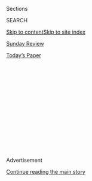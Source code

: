 <div id="app">

<div>

<div>

<div>

<div class="NYTAppHideMasthead css-1q2w90k e1suatyy0">

<div class="section css-ui9rw0 e1suatyy2">

<div class="css-eph4ug er09x8g0">

<div class="css-6n7j50">

</div>

<span class="css-1dv1kvn">Sections</span>

<div class="css-10488qs">

<span class="css-1dv1kvn">SEARCH</span>

</div>

[Skip to content](#site-content)[Skip to site index](#site-index)

</div>

<div id="masthead-section-label" class="css-1wr3we4 eaxe0e00">

[Sunday
Review](https://www.nytimes3xbfgragh.onion/section/opinion/sunday)

</div>

<div class="css-10698na e1huz5gh0">

</div>

</div>

<div id="masthead-bar-one" class="section hasLinks css-15hmgas e1csuq9d3">

<div class="css-uqyvli e1csuq9d0">

</div>

<div class="css-1uqjmks e1csuq9d1">

</div>

<div class="css-9e9ivx">

[](https://myaccount.nytimes3xbfgragh.onion/auth/login?response_type=cookie&client_id=vi)

</div>

<div class="css-1bvtpon e1csuq9d2">

[Today’s
Paper](https://www.nytimes3xbfgragh.onion/section/todayspaper)

</div>

</div>

</div>

</div>

<div data-aria-hidden="false">

<div id="site-content" data-role="main">

<div>

<div class="css-1aor85t" style="opacity:0.000000001;z-index:-1;visibility:hidden">

<div class="css-1hqnpie">

<div class="css-epjblv">

<span class="css-17xtcya">[Sunday
Review](/section/opinion/sunday)</span><span class="css-x15j1o">|</span><span class="css-fwqvlz">The
Last of the Tiger
Parents</span>

</div>

<div class="css-k008qs">

<div class="css-1iwv8en">

<span class="css-18z7m18"></span>

<div>

</div>

</div>

<span class="css-1n6z4y">https://nyti.ms/2MLO0Qt</span>

<div class="css-1705lsu">

<div class="css-4xjgmj">

<div class="css-4skfbu" data-role="toolbar" data-aria-label="Social Media Share buttons, Save button, and Comments Panel with current comment count" data-testid="share-tools">

  - 
  - 
  - 
  - 
    
    <div class="css-6n7j50">
    
    </div>

  - 
  - 

</div>

</div>

</div>

</div>

</div>

</div>

<div class="css-13pd83m">

</div>

<div id="top-wrapper" class="css-1sy8kpn">

<div id="top-slug" class="css-l9onyx">

Advertisement

</div>

[Continue reading the main
story](#after-top)

<div class="ad top-wrapper" style="text-align:center;height:100%;display:block;min-height:250px">

<div id="top" class="place-ad" data-position="top" data-size-key="top">

</div>

</div>

<div id="after-top">

</div>

</div>

<div id="sponsor-wrapper" class="css-1hyfx7x">

<div id="sponsor-slug" class="css-19vbshk">

Supported by

</div>

[Continue reading the main
story](#after-sponsor)

<div id="sponsor" class="ad sponsor-wrapper" style="text-align:center;height:100%;display:block">

</div>

<div id="after-sponsor">

</div>

</div>

<div class="css-v5btjw etb61u70">

<div class="css-v05ibm etb61u71">

[Opinion](/section/opinion)

</div>

</div>

<div class="css-1vkm6nb ehdk2mb0">

# The Last of the Tiger Parents

</div>

<div class="css-xt80pu e12qa4dv0">

<div class="css-18e8msd">

<div class="css-vp77d3 epjyd6m0">

<div class="css-1baulvz">

By <span class="css-1baulvz last-byline" itemprop="name">Ryan
Park</span>

<div class="css-8atqhb">

Mr. Park is a lawyer and father of two.

</div>

</div>

</div>

  - June 22,
    2018

  - 
    
    <div class="css-4xjgmj">
    
    <div class="css-d8bdto" data-role="toolbar" data-aria-label="Social Media Share buttons, Save button, and Comments Panel with current comment count" data-testid="share-tools">
    
      - 
      - 
      - 
      - 
        
        <div class="css-6n7j50">
        
        </div>
    
      - 
      - 
    
    </div>
    
    </div>

</div>

<div class="css-tk9fsr">

[阅读简体中文版](https://cn.nytimes3xbfgragh.onion/opinion/20180625/asian-american-tiger-parents/ "Read in Simplified Chinese")[閱讀繁體中文版](https://cn.nytimes3xbfgragh.onion/opinion/20180625/asian-american-tiger-parents/zh-hant "Read in Traditional Chinese")

</div>

</div>

<div class="css-79elbk" data-testid="photoviewer-wrapper">

<div class="css-z3e15g" data-testid="photoviewer-wrapper-hidden">

</div>

<div class="css-1a48zt4 ehw59r15" data-testid="photoviewer-children">

![<span class="css-16f3y1r e13ogyst0" data-aria-hidden="true">
</span><span class="css-cnj6d5 e1z0qqy90" itemprop="copyrightHolder"><span class="css-1ly73wi e1tej78p0">Credit...</span><span><span>JooHee
Yoon</span></span></span>](https://static01.graylady3jvrrxbe.onion/images/2018/06/24/opinion/sunday/24park/24park-articleLarge.jpg?quality=75&auto=webp&disable=upscale)

</div>

</div>

<div class="section meteredContent css-1r7ky0e" name="articleBody" itemprop="articleBody">

<div class="css-1fanzo5 StoryBodyCompanionColumn">

<div class="css-53u6y8">

In first grade, I arrived at my suburban elementary school as a sort of
academic vaudeville trickster. My classmates stood speechless as I
absorbed thick tomes on medieval history, wrote and presented research
reports, and breezed through fifth-grade math problems like a bored
teenager.

My teachers anointed me a genius, but I knew the truth. My non-Asian
friends hadn’t spent hours marching through the snow, reciting
multiplication tables. They hadn’t stood at attention at the crack of
dawn reading the newspaper aloud, with each stumble earning a stinging
rebuke. Like a Navy SEAL thrown into a pool of raw conscripts, at 6, I
had spent much of my conscious life training for this moment.

To my authoritarian father, all has gone according to plan. I excelled
in school, attending Amherst College and Harvard Law School. I’ve
embraced his conventional vision of success: I’m a lawyer. But like many
second-generation immigrant overachievers, I’ve spent decades struggling
with the paradox of my upbringing. Were the same childhood experiences
that long evoked my resentment also responsible for my academic and
professional achievements? And if so, was the trade-off between
happiness and success worth it?

The way I and other Asian-Americans of my generation answer these
questions could affect American society more broadly. My generation’s
academic success has sparked a crisis of sorts in our country’s elite
educational institutions. For example, despite having the highest
poverty rate in New York City, Asian-Americans make up a large majority
of students at the city’s premier public high schools — [including 73
percent at the storied
Stuyvesant](http://schools.nyc.gov/SchoolPortals/02/M475/AboutUs/Statistics/register.htm)
— where admission is decided solely on the basis of a standardized test.
Mayor Bill de Blasio has reacted by proposing to scrap the test to allow
more black and Hispanic students to attend.

</div>

</div>

<div class="css-1fanzo5 StoryBodyCompanionColumn">

<div class="css-53u6y8">

Meanwhile, Harvard faces a lawsuit claiming that the university
artificially caps the number of Asian students by emphasizing
non-merit-based factors in admissions, in the same way it deliberately
designed its admissions policies in the 1920s to limit Jewish
enrollment. Harvard itself has found that its share of incoming Asian
students would more than double, to nearly half the class, if it
considered only academic merit in deciding whom to admit.

Efforts to adjust these imbalances may or may not be warranted, but
history also suggests they may naturally abate on their own. If the
children of immigrants are often preternaturally driven, a phenomenon
known as “second-generation advantage,” the grandchildren of immigrants
usually experience “third-generation decline.” By the third generation,
families absorb American cultural values, lose the feverish immigrant
zeal to succeed and cease being, in any real sense, immigrants at all.

I’ve experienced this transition myself, as I’ve started a family of my
own. When I became a parent, I felt the wonder and uncertainty that
accompany the awesome responsibility of fatherhood. But I was absolutely
sure of one thing: The childhood I devise for my two young daughters
will look nothing like mine. They will feel valued and supported. They
will know home as a place of joy and fun. They will never wonder whether
their father’s love is conditioned on an unblemished report card.

I’ve assumed this means my daughters might someday bring home grades or
make life choices that my father would have regarded as failures. If so,
I embrace the decline.

**During my constitutional law class,** Akhil Amar — the only
Asian-American professor I’ve ever had — asked for a show of hands:
Whose parents immigrated to the United States after 1965? I joined all
the other Asian students in raising my hand, along with a few white
compatriots with hard-to-pronounce last names. As Mr. Amar explained,
our American story was made possible by the Immigration and Nationality
Act of 1965, a groundbreaking statute that washed away a century of
laws, like the frankly named Chinese Exclusion Act, aimed at making sure
people like us never became Americans.

</div>

</div>

<div class="css-1fanzo5 StoryBodyCompanionColumn">

<div class="css-53u6y8">

In the decades that followed, a large wave of Asian immigrants arrived
in the United States. Like my parents, many of these new arrivals
brought two cultural values that would carry their children far: a
near-religious devotion to education as the key to social mobility and a
belief that academic achievement depends mostly on effort rather than
inborn ability. Many (though certainly not all, and probably less than
half) also came armed with the belief that the best way to instill these
values is through harsh methods that other Americans can regard as
cruel.

The results have been striking. Today, Asian-Americans fill the nation’s
top universities in staggering numbers, enter elite professions like
medicine at incredible rates (nearly 20 percent of new doctors have
Asian roots) and generally do better in school and make more money than
any other demographic slice. Although overall trends [mask vast
diversity within our
community](https://www.americanprogress.org/issues/race/reports/2016/12/20/295359/wealth-inequality-among-asian-americans-greater-than-among-whites/),
now 20 million strong, as a group we’ve broken the curve on standard
metrics of success.

Because of pre-1965 immigration restrictions, the third-generation
stories of most Asian-American families have yet to be written. Today,
many second-generation Americans like me are at a parenting crossroads:
Do we replicate the severe, controlling parenting styles many of us were
raised with — methods that we often assume shaped our own success?

Amy Chua famously answered this question yes. In her memoir, “Battle
Hymn of the Tiger Mother,” she explained that her fanatical parenting
choices were driven by the desire to avoid “family decline.” But most
second-generation Asian-Americans are not joining her. Rather, [studies
show](https://onlinelibrary.wiley.com/doi/full/10.1111/famp.12052) that
we’re largely abandoning traditional Asian parenting styles in favor of
a modern, Western approach focused on developing open and warm
relationships with our children.

My wife is also a second-generation Asian-American overachiever (she’s a
doctor, the other immigrant-parent-approved profession), and together
we’re trying to instill in our daughters the same grit and reverence
for learning that our upbringings gave us, but in a happy and supportive
home environment. (In this effort, we’ve followed the example of her
parents, whose unfailing kindness is also common among Asian immigrants,
proving it’s possible to have it both ways.) We’ve also adopted the
relationship-driven mind-set common among young parents today but not
among most immigrant parents, who emphasize discipline. For example,
before my oldest daughter was on an early-morning school schedule, I
freely indulged her disregard for bedtime on a condition: The night was
firmly earmarked for learning. We’d sometimes stay up past midnight,
lying on our stomachs with feet in the air, huddled over a dry-erase
board and a bowl of popcorn, practicing phonics or learning about sea
creatures. My own father, by contrast, strictly policed bedtime, angrily
shutting down my attempts to hide under the sheets with a book and a
flashlight.

Studies on second-generation parenting also show that many of us are
striving to cultivate individuality and autonomy in our children in a
way that we feel was missing from our own childhoods. As [the respondent
in one
study](https://onlinelibrary.wiley.com/doi/pdf/10.1111/famp.12052)
explained: “As a young adult I really struggled with what I wanted to
do. I was always told that I would be a doctor and so I never had a
chance to really look outside of that and if I did, it wasn’t nurtured
at all.” With her own children, she said, “we try to expose them to
everything under the sun and then home in on the things that excite
them, what they like.”

</div>

</div>

<div class="css-1fanzo5 StoryBodyCompanionColumn">

<div class="css-53u6y8">

The traditional Asian parenting model is, in theory at least, premised
on imposing pain now to reap meritocratic rewards later. For much of my
life, I accepted this premise and assumed there must be a trade-off
between inculcating academic success and happiness. But as I’ve learned
since becoming a parent, the [research
shows](https://www.ncbi.nlm.nih.gov/pmc/articles/PMC3641860/) that
children tend to do best, across the board, when parents command loving
respect, not fearful obedience — when they are both strict and
supportive, directive and kindhearted. By contrast, children subjected
to hostile “tiger” parenting methods are more likely to be depressed,
anxious and insecure. And while many tiger cubs run the gantlet and
emerge as academic gladiators, on average, children subjected to
high-pressure parenting actually tend to do worse in school. In short, a
firm hand works best when paired with a warm embrace. This is the
approach I’ve tried to take with my daughters.

Like all parents, however, my failures stack up alongside my successes.
And I know that the decision to abandon immigrant parenting principles
could backfire. The striving immigrant mind-set, however severe, can
produce results. Every time I snuggle my daughters as they back away
from a challenge — when my own father would have screamed and spit and
spanked until I prevailed — I wonder if I’m failing them in a very
different way than he did me.

But I’m temperamentally unable to mimic my father’s succeed-at-all-costs
immigrant mind-set, an instinct I share with most of my generation. And
maybe that marks our immigrant parents’ ultimate triumph: We have become
American. As part of the American parenting mainstream, I aim to raise
children who are happy, confident and kind — and not necessarily as
driven, dutiful and successful as the model Asian child. If that means
the next generation will have fewer virtuoso violinists and
neurosurgeons, well, I still embrace the decline.

</div>

</div>

</div>

<div>

</div>

<div>

</div>

<div>

</div>

<div>

<div id="bottom-wrapper" class="css-1ede5it">

<div id="bottom-slug" class="css-l9onyx">

Advertisement

</div>

[Continue reading the main
story](#after-bottom)

<div id="bottom" class="ad bottom-wrapper" style="text-align:center;height:100%;display:block;min-height:90px">

</div>

<div id="after-bottom">

</div>

</div>

</div>

</div>

</div>

## Site Index

<div>

</div>

## Site Information Navigation

  - [© <span>2020</span> <span>The New York Times
    Company</span>](https://help.nytimes3xbfgragh.onion/hc/en-us/articles/115014792127-Copyright-notice)

<!-- end list -->

  - [NYTCo](https://www.nytco.com/)
  - [Contact
    Us](https://help.nytimes3xbfgragh.onion/hc/en-us/articles/115015385887-Contact-Us)
  - [Work with us](https://www.nytco.com/careers/)
  - [Advertise](https://nytmediakit.com/)
  - [T Brand Studio](http://www.tbrandstudio.com/)
  - [Your Ad
    Choices](https://www.nytimes3xbfgragh.onion/privacy/cookie-policy#how-do-i-manage-trackers)
  - [Privacy](https://www.nytimes3xbfgragh.onion/privacy)
  - [Terms of
    Service](https://help.nytimes3xbfgragh.onion/hc/en-us/articles/115014893428-Terms-of-service)
  - [Terms of
    Sale](https://help.nytimes3xbfgragh.onion/hc/en-us/articles/115014893968-Terms-of-sale)
  - [Site
    Map](https://spiderbites.nytimes3xbfgragh.onion)
  - [Help](https://help.nytimes3xbfgragh.onion/hc/en-us)
  - [Subscriptions](https://www.nytimes3xbfgragh.onion/subscription?campaignId=37WXW)

</div>

</div>

</div>

</div>
